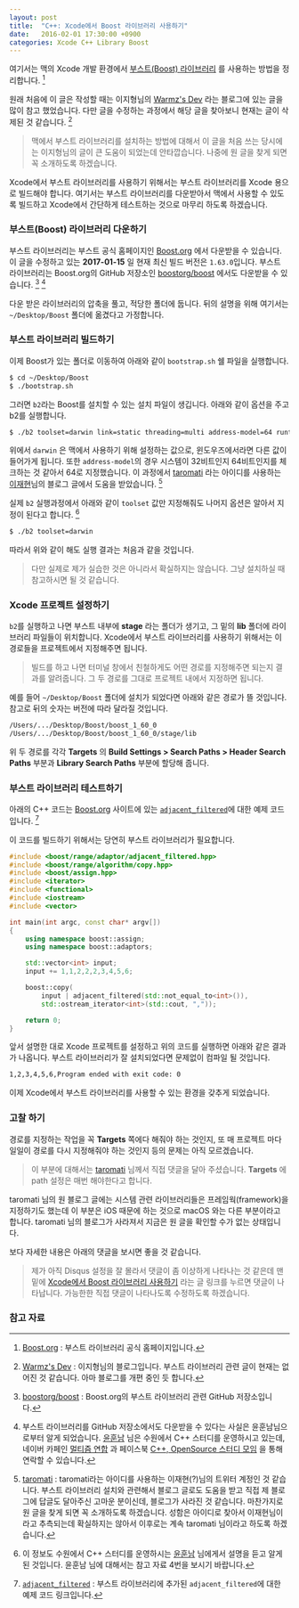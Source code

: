 ```yaml
---
layout: post
title:  "C++: Xcode에서 Boost 라이브러리 사용하기"
date:   2016-02-01 17:30:00 +0900
categories: Xcode C++ Library Boost
---
```


여기서는 맥의 Xcode 개발 환경에서 [부스트(Boost) 라이브러리](http://www.boost.org) 를 사용하는 방법을 정리합니다. [^boost]

원래 처음에 이 글은 작성할 때는 이지형님의 [Warmz's Dev](http://warmz.tistory.com) 라는 블로그에 있는 글을 많이 참고 했었습니다. 다만 글을 수정하는 과정에서 해당 글을 찾아보니 현재는 글이 삭제된 것 같습니다. [^warmz]

> 맥에서 부스트 라이브러리를 설치하는 방법에 대해서 이 글을 처음 쓰는 당시에는 이지형님의 글이 큰 도움이 되었는데 안타깝습니다. 나중에 원 글을 찾게 되면 꼭 소개하도록 하겠습니다.

Xcode에서 부스트 라이브러리를 사용하기 위해서는 부스트 라이브러리를 Xcode 용으로 빌드해야 합니다. 여기서는 부스트 라이브러리를 다운받아서 맥에서 사용할 수 있도록 빌드하고 Xcode에서 간단하게 테스트하는 것으로 마무리 하도록 하겠습니다.

### 부스트(Boost) 라이브러리 다운하기

부스트 라이브러리는 부스트 공식 홈페이지인 [Boost.org](http://www.boost.org) 에서 다운받을 수 있습니다. 이 글을 수정하고 있는 **2017-01-15** 일 현재 최신 빌드 버전은 `1.63.0`입니다. 부스트 라이브러리는 Boost.org의 GitHub 저장소인 [boostorg/boost](https://github.com/boostorg/boost) 에서도 다운받을 수 있습니다. [^github-boost] [^multism]

다운 받은 라이브러리의 압축을 풀고, 적당한 폴더에 둡니다. 뒤의 설명을 위해 여기서는 `~/Desktop/Boost` 폴더에 옮겼다고 가정합니다.

### 부스트 라이브러리 빌드하기

이제 Boost가 있는 폴더로 이동하여 아래와 같이 `bootstrap.sh` 쉘 파일을 실행합니다.

```sh
$ cd ~/Desktop/Boost
$ ./bootstrap.sh
```

그러면 `b2`라는 Boost를 설치할 수 있는 설치 파일이 생깁니다. 아래와 같이 옵션을 주고 b2를 실행합니다.

```sh
$ ./b2 toolset=darwin link=static threading=multi address-model=64 runtime-link=static
```

위에서 `darwin` 은 맥에서 사용하기 위해 설정하는 값으로, 윈도우즈에서라면 다른 값이 들어가게 됩니다. 또한 `address-model`의 경우 시스템이 32비트인지 64비트인지를 체크하는 것 같아서 64로 지정했습니다. 이 과정에서 [taromati](https://twitter.com/_taromati) 라는 아이디를 사용하는 [이재현](https://twitter.com/_taromati)님의 블로그 글에서 도움을 받았습니다. [^taromati]

실제 `b2` 실행과정에서 아래와 같이 `toolset` 값만 지정해줘도 나머지 옵션은 알아서 지정이 된다고 합니다. [^sim9108] 

```sh
$ ./b2 toolset=darwin
```

따라서 위와 같이 해도 실행 결과는 처음과 같을 것입니다. 

> 다만 실제로 제가 실습한 것은 아니라서 확실하지는 않습니다. 그냥 설치하실 때 참고하시면 될 것 같습니다.

### Xcode 프로젝트 설정하기

`b2`를 실행하고 나면 부스트 내부에 **stage** 라는 폴더가 생기고, 그 밑의 **lib** 폴더에 라이브러리 파일들이 위치합니다. Xcode에서 부스트 라이브러리를 사용하기 위해서는 이 경로들을 프로젝트에서 지정해주면 됩니다.

> 빌드를 하고 나면 터미널 창에서 친철하게도 어떤 경로를 지정해주면 되는지 결과를 알려줍니다. 그 두 경로를 그대로 프로젝트 내에서 지정하면 됩니다.

예를 들어 `~/Desktop/Boost` 폴더에 설치가 되었다면 아래와 같은 경로가 뜰 것입니다. 참고로 뒤의 숫자는 버전에 따라 달라질 것입니다.

```sh
/Users/.../Desktop/Boost/boost_1_60_0  
/Users/.../Desktop/Boost/boost_1_60_0/stage/lib
```

위 두 경로를 각각 **Targets** 의 **Build Settings > Search Paths > Header Search Paths** 부분과 **Library Search Paths** 부분에 할당해 줍니다.

### 부스트 라이브러리 테스트하기

아래의 C++ 코드는 [Boost.org](http://www.boost.org) 사이트에 있는 [`adjacent_filtered`](http://www.boost.org/doc/libs/1_60_0/libs/range/doc/html/range/reference/adaptors/reference/adjacent_filtered.html)에 대한 예제 코드입니다. [^adjacent-filtered]

이 코드를 빌드하기 위해서는 당연히 부스트 라이브러리가 필요합니다.

```cpp
#include <boost/range/adaptor/adjacent_filtered.hpp>
#include <boost/range/algorithm/copy.hpp>
#include <boost/assign.hpp>
#include <iterator>
#include <functional>
#include <iostream>
#include <vector>

int main(int argc, const char* argv[])
{
    using namespace boost::assign;
    using namespace boost::adaptors;

    std::vector<int> input;
    input += 1,1,2,2,2,3,4,5,6;

    boost::copy(
        input | adjacent_filtered(std::not_equal_to<int>()),
        std::ostream_iterator<int>(std::cout, ","));

    return 0;
}
```

앞서 설명한 대로 Xcode 프로젝트를 설정하고 위의 코드를 실행하면 아래와 같은 결과가 나옵니다. 부스트 라이브러리가 잘 설치되었다면 문제없이 컴파일 될 것입니다.

```sh
1,2,3,4,5,6,Program ended with exit code: 0
```

이제 Xcode에서 부스트 라이브러리를 사용할 수 있는 환경을 갖추게 되었습니다.


### 고찰 하기

경로를 지정하는 작업을 꼭 **Targets** 쪽에다 해줘야 하는 것인지, 또 매 프로젝트 마다 일일이 경로를 다시 지정해줘야 하는 것인지 등의 문제는 아직 모르겠습니다.

> 이 부분에 대해서는 [taromati](https://twitter.com/_taromati) 님께서 직접 댓글을 달아 주셨습니다. **Targets** 에 path 설정은 매번 해야한다고 합니다.

taromati 님의 원 블로그 글에는 시스템 관련 라이브러리들은 프레임웍(framework)을 지정하기도 했는데 이 부분은 iOS 때문에 하는 것으로 macOS 와는 다른 부분이라고 합니다. taromati 님의 블로그가 사라져서 지금은 원 글을 확인할 수가 없는 상태입니다.

보다 자세한 내용은 아래의 댓글을 보시면 좋을 것 같습니다.

> 제가 아직 Disqus 설정을 잘 몰라서 댓글이 좀 이상하게 나타나는 것 같은데 맨 밑에 [Xcode에서 Boost 라이브러리 사용하기](https://xho95.github.io/xcode/c++/library/boost/2016/02/01/Install-Boost-Library-for-Xcode.html) 라는 글 링크를 누르면 댓글이 나타납니다. 가능한한 직접 댓글이 나타나도록 수정하도록 하겠습니다.


### 참고 자료

[^boost]: [Boost.org](http://www.boost.org) : 부스트 라이브러리 공식 홈페이지입니다.

[^warmz]: [Warmz's Dev](http://warmz.tistory.com) : 이지형님의 블로그입니다. 부스트 라이브러리 관련 글이 현재는 없어진 것 같습니다. 아마 블로그를 개편 중인 듯 합니다.

[^github-boost]: [boostorg/boost]([boostorg/boost](https://github.com/boostorg/boost)) : Boost.org의 부스트 라이브러리 관련 GitHub  저장소입니다.

[^multism]: 부스트 라이브러리를 GitHub 저장소에서도 다운받을 수 있다는 사실은 윤훈남님으로부터 알게 되었습니다. [윤훈남](https://www.facebook.com/sim9108?fref=nf) 님은 수원에서 C++ 스터디를 운영하시고 있는데, 네이버 카페인 [멀티즘 연합](http://cafe.naver.com/multism) 과 페이스북 [C++, OpenSource 스터디 모임](https://www.facebook.com/groups/OpenCPP/) 을 통해 연락할 수 있습니다.

[^taromati]: [taromati](https://twitter.com/_taromati) : taromati라는 아이디를 사용하는 이재현(?)님의 트위터 계정인 것 같습니다. 부스트 라이브러리 설치와 관련해서 블로그 글로도 도움을 받고 직접 제 블로그에 답글도 달아주신 고마운 분이신데, 블로그가 사라진 것 같습니다. 마찬가지로 원 글을 찾게 되면 꼭 소개하도록 하겠습니다. 성함은 아이디로 찾아서 이재현님이라고 추측되는데 확실하지는 않아서 이후로는 계속 taromati 님이라고 하도록 하겠습니다.

[^sim9108]: 이 정보도 수원에서 C++ 스터디를 운영하시는 [윤훈남](https://www.facebook.com/sim9108?fref=nf) 님에게서 설명을 듣고 알게된 것입니다. 윤훈남 님에 대해서는 참고 자료 4번을 보시기 바랍니다.

[^adjacent-filtered]: [`adjacent_filtered`](http://www.boost.org/doc/libs/1_60_0/libs/range/doc/html/range/reference/adaptors/reference/adjacent_filtered.html) : 부스트 라이브러리에 추가된 `adjacent_filtered`에 대한 예제 코드 링크입니다.